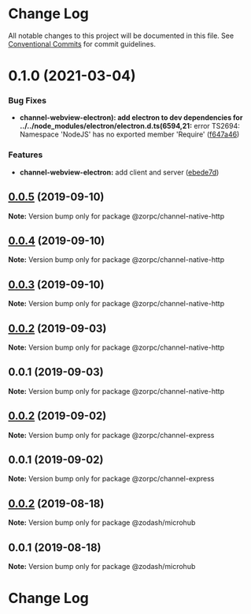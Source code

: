 # Change Log

All notable changes to this project will be documented in this file.
See [Conventional Commits](https://conventionalcommits.org) for commit guidelines.

# 0.1.0 (2021-03-04)


### Bug Fixes

* **channel-webview-electron): add electron to dev dependencies for ../../node_modules/electron/electron.d.ts(6594,21:** error TS2694: Namespace 'NodeJS' has no exported member 'Require' ([f647a46](https://github.com/zcorky/zodash/commit/f647a467a1a01f56c88b20f8fe4907df716e05fc))


### Features

* **channel-webview-electron:** add client and server ([ebede7d](https://github.com/zcorky/zodash/commit/ebede7db1568ff2cc6b72934a1ec2feba6ada95f))





## [0.0.5](https://github.com/zcorky/zodash/compare/@zorpc/channel-native-http@0.0.4...@zorpc/channel-native-http@0.0.5) (2019-09-10)

**Note:** Version bump only for package @zorpc/channel-native-http





## [0.0.4](https://github.com/zcorky/zodash/compare/@zorpc/channel-native-http@0.0.3...@zorpc/channel-native-http@0.0.4) (2019-09-10)

**Note:** Version bump only for package @zorpc/channel-native-http





## [0.0.3](https://github.com/zcorky/zodash/compare/@zorpc/channel-native-http@0.0.2...@zorpc/channel-native-http@0.0.3) (2019-09-10)

**Note:** Version bump only for package @zorpc/channel-native-http





## [0.0.2](https://github.com/zcorky/zodash/compare/@zorpc/channel-native-http@0.0.1...@zorpc/channel-native-http@0.0.2) (2019-09-03)

**Note:** Version bump only for package @zorpc/channel-native-http





## 0.0.1 (2019-09-03)

**Note:** Version bump only for package @zorpc/channel-native-http





## [0.0.2](https://github.com/zcorky/zodash/compare/@zorpc/channel-express@0.0.1...@zorpc/channel-express@0.0.2) (2019-09-02)

**Note:** Version bump only for package @zorpc/channel-express





## 0.0.1 (2019-09-02)

**Note:** Version bump only for package @zorpc/channel-express





## [0.0.2](https://github.com/zcorky/zodash/compare/@zodash/microhub@0.0.1...@zodash/microhub@0.0.2) (2019-08-18)

**Note:** Version bump only for package @zodash/microhub





## 0.0.1 (2019-08-18)

**Note:** Version bump only for package @zodash/microhub





# Change Log
